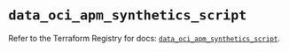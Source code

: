 # `data_oci_apm_synthetics_script`

Refer to the Terraform Registry for docs: [`data_oci_apm_synthetics_script`](https://registry.terraform.io/providers/oracle/oci/6.18.0/docs/data-sources/apm_synthetics_script).
